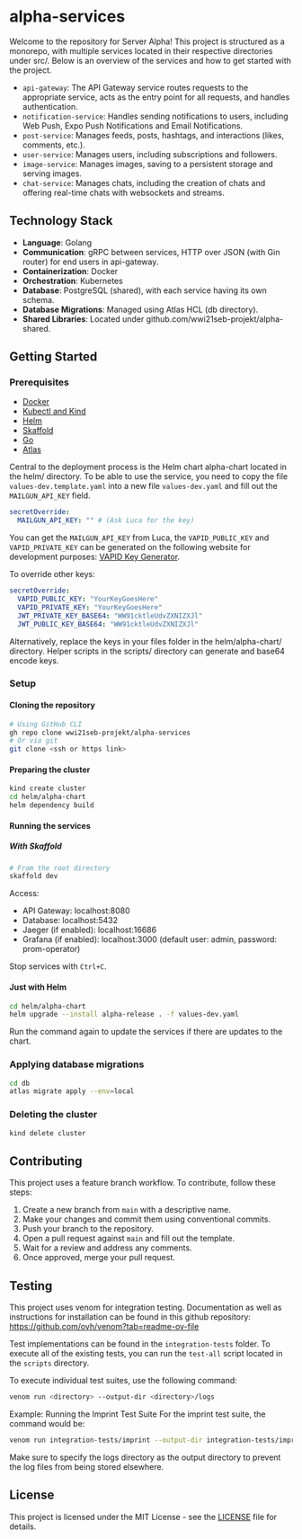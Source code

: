 # alpha-services

Welcome to the repository for Server Alpha! This project is structured as a monorepo, with multiple services located in their respective directories under src/<service-name>. Below is an overview of the services and how to get started with the project.

- `api-gateway`: The API Gateway service routes requests to the appropriate service, acts as the entry point for all requests, and handles authentication.
- `notification-service`: Handles sending notifications to users, including Web Push, Expo Push Notifications and Email Notifications.
- `post-service`: Manages feeds, posts, hashtags, and interactions (likes, comments, etc.).
- `user-service`: Manages users, including subscriptions and followers.
- `image-service`: Manages images, saving to a persistent storage and serving images.
- `chat-service`: Manages chats, including the creation of chats and offering real-time chats with websockets and streams.

## Technology Stack

- **Language**: Golang
- **Communication**: gRPC between services, HTTP over JSON (with Gin router) for end users in api-gateway.
- **Containerization**: Docker
- **Orchestration**: Kubernetes
- **Database**: PostgreSQL (shared), with each service having its own schema.
- **Database Migrations**: Managed using Atlas HCL (db directory).
- **Shared Libraries**: Located under github.com/wwi21seb-projekt/alpha-shared.

## Getting Started

### Prerequisites

- [Docker](https://docs.docker.com/get-docker/)
- [Kubectl and Kind](https://kubernetes.io/docs/tasks/tools/)
- [Helm](https://helm.sh/docs/intro/install/)
- [Skaffold](https://skaffold.dev/docs/install/)
- [Go](https://golang.org/doc/install)
- [Atlas](https://atlasgo.io/getting-started)

Central to the deployment process is the Helm chart alpha-chart located in the helm/ directory. To be able to use the service, you need to copy the file `values-dev.template.yaml` into a new file `values-dev.yaml` and fill out the `MAILGUN_API_KEY` field.

```yaml
secretOverride:
  MAILGUN_API_KEY: "" # (Ask Luca for the key)
```

You can get the `MAILGUN_API_KEY` from Luca, the `VAPID_PUBLIC_KEY` and `VAPID_PRIVATE_KEY` can be generated on the following website for development purposes: [VAPID Key Generator](https://web-push-codelab.glitch.me/).

To override other keys:

```yaml
secretOverride:
  VAPID_PUBLIC_KEY: "YourKeyGoesHere"
  VAPID_PRIVATE_KEY: "YourKeyGoesHere"
  JWT_PRIVATE_KEY_BASE64: "WW91cktleUdvZXNIZXJl"
  JWT_PUBLIC_KEY_BASE64: "WW91cktleUdvZXNIZXJl"
```

Alternatively, replace the keys in your files folder in the helm/alpha-chart/ directory. Helper scripts in the scripts/ directory can generate and base64 encode keys.

### Setup

#### Cloning the repository

```bash
# Using GitHub CLI
gh repo clone wwi21seb-projekt/alpha-services
# Or via git
git clone <ssh or https link>
```

#### Preparing the cluster

```bash
kind create cluster
cd helm/alpha-chart
helm dependency build
```

#### Running the services

##### With Skaffold

```bash
# From the root directory
skaffold dev
```

Access:

- API Gateway: localhost:8080
- Database: localhost:5432
- Jaeger (if enabled): localhost:16686
- Grafana (if enabled): localhost:3000 (default user: admin, password: prom-operator)

Stop services with `Ctrl+C`.

#### Just with Helm

```bash
cd helm/alpha-chart
helm upgrade --install alpha-release . -f values-dev.yaml
```

Run the command again to update the services if there are updates to the chart.

### Applying database migrations

```bash
cd db
atlas migrate apply --env=local
```

### Deleting the cluster

```bash
kind delete cluster
```

## Contributing

This project uses a feature branch workflow. To contribute, follow these steps:

1. Create a new branch from `main` with a descriptive name.
2. Make your changes and commit them using conventional commits.
3. Push your branch to the repository.
4. Open a pull request against `main` and fill out the template.
5. Wait for a review and address any comments.
6. Once approved, merge your pull request.

## Testing

This project uses venom for integration testing. Documentation as well as instructions for installation can be found in this github repository: https://github.com/ovh/venom?tab=readme-ov-file

Test implementations can be found in the `integration-tests` folder. To execute all of the existing tests, you can run the `test-all` script located in the `scripts` directory.

To execute individual test suites, use the following command:

```bash
venom run <directory> --output-dir <directory>/logs
```

Example: Running the Imprint Test Suite
For the imprint test suite, the command would be:

```bash
venom run integration-tests/imprint --output-dir integration-tests/imprint/logs
```
Make sure to specify the logs directory as the output directory to prevent the log files from being stored elsewhere.

## License

This project is licensed under the MIT License - see the [LICENSE](LICENSE) file for details.
